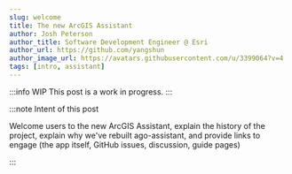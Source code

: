 ```yaml
---
slug: welcome
title: The new ArcGIS Assistant
author: Josh Peterson
author_title: Software Development Engineer @ Esri
author_url: https://github.com/yangshun
author_image_url: https://avatars.githubusercontent.com/u/3399064?v=4
tags: [intro, assistant]
---
```


:::info WIP
This post is a work in progress.
:::

:::note Intent of this post

Welcome users to the new ArcGIS Assistant, explain the history of the project, explain why we've rebuilt ago-assistant, and provide links to engage (the app itself, GitHub issues, discussion, guide pages)

:::

